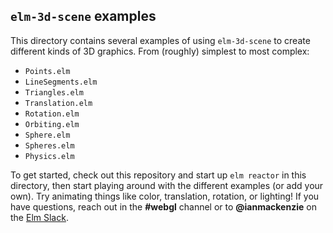 ## `elm-3d-scene` examples

This directory contains several examples of using `elm-3d-scene` to create
different kinds of 3D graphics. From (roughly) simplest to most complex:

- `Points.elm`
- `LineSegments.elm`
- `Triangles.elm`
- `Translation.elm`
- `Rotation.elm`
- `Orbiting.elm`
- `Sphere.elm`
- `Spheres.elm`
- `Physics.elm`

To get started, check out this repository and start up `elm reactor` in this
directory, then start playing around with the different examples (or add your
own). Try animating things like color, translation, rotation, or lighting! If
you have questions, reach out in the **#webgl** channel or to **@ianmackenzie**
on the [Elm Slack](https://elmlang.herokuapp.com).
